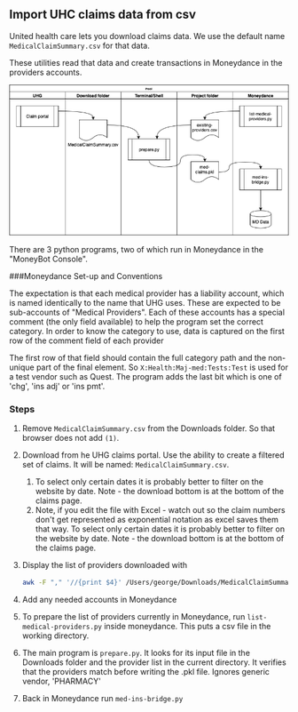 ## Import UHC claims data from csv

United health care lets you download claims data. We use the default name `MedicalClaimSummary.csv` for that data.

These utilities read that data and create transactions in Moneydance in the providers accounts.

![System Diagram](system-diagram.png)

There are 3 python programs, two of which run in Moneydance in the "MoneyBot Console".  

###Moneydance Set-up and Conventions

The expectation is that each medical provider has a liability account, which is named identically to the name that UHG uses.  These are expected to be sub-accounts of "Medical Providers".  Each of these accounts has a special comment (the only field available) to help the program set the correct category. In order to know the category to use, data is captured on the first row of the comment field of each provider

The first row of that field should contain the full category path and the non-unique part of the final element. So `X:Health:Maj-med:Tests:Test` is used for a test vendor such as Quest.  The program adds the last bit which is one of 'chg', 'ins adj' or 'ins pmt'.

### Steps

1. Remove `MedicalClaimSummary.csv` from the Downloads folder. So that browser does not add `(1)`. 

2. Download from he UHG claims portal. Use the ability to create a filtered set of claims.   It will be named: `MedicalClaimSummary.csv`.   

   1. To select only certain dates it is probably better to filter on the website by date. Note - the download bottom is at the bottom of the claims page.
   2. Note, if you edit the file with Excel - watch out so the claim numbers don't get represented as exponential notation as excel saves them that way.  To select only certain dates it is probably better to filter on the website by date. Note - the download bottom is at the bottom of the claims page.

3. Display the list of providers downloaded with 

   ```bash
   awk -F "," '//{print $4}' /Users/george/Downloads/MedicalClaimSummary.csv | tail -n +2 
   ```

4. Add any needed accounts in Moneydance

5. To prepare the list of providers currently in Moneydance, run `list-medical-providers.py` inside moneydance.  This puts a csv file in the working directory.

6. The main program is `prepare.py`. It looks for its input file in the Downloads folder and the provider list in the current directory.  It verifies that the providers match before writing the .pkl file. Ignores generic vendor, 'PHARMACY'

7. Back in Moneydance run `med-ins-bridge.py`











